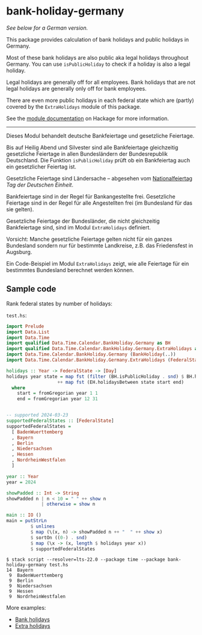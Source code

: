 # bank-holiday-germany

*See below for a German version.*

This package provides calculation of bank holidays and public holidays
in Germany.

Most of these bank holidays are also public aka legal holidays
throughout Germany. You can use `isPublicHoliday` to check if a
holiday is also a legal holiday.

Legal holidays are generally off for all employees. Bank holidays that
are not legal holidays are generally only off for bank employees.

There are even more public holidays in each federal state which
are (partly) covered by the `ExtraHolidays` module of this package.

See the [module documentation](https://hackage.haskell.org/package/bank-holiday-germany)
on Hackage for more information.


-----

Dieses Modul behandelt deutsche Bankfeiertage und gesetzliche Feiertage.

Bis auf Heilig Abend und Silvester sind alle Bankfeiertage
gleichzeitig gesetzliche Feiertage in allen Bundesländern der
Bundesrepublik Deutschland. Die Funktion `isPublicHoliday` prüft ob
ein Bankfeiertag auch ein gesetzlicher Feiertag ist.

Gesetzliche Feiertage sind Ländersache – abgesehen vom
[Nationalfeiertag](https://www.bmi.bund.de/DE/themen/verfassung/staatliche-symbole/nationale-feiertage/nationale-feiertage-node.html)
*Tag der Deutschen Einheit*.

Bankfeiertage sind in der Regel für Bankangestellte frei.
Gesetzliche Feiertage sind in der Regel für alle Angestellten frei (im
Bundesland für das sie gelten).

Gesetzliche Feiertage der Bundesländer, die nicht gleichzeitig
Bankfeiertage sind, sind im Modul `ExtraHolidays` definiert.

Vorsicht: Manche gesetzliche Feiertage gelten nicht für ein ganzes
Bundesland sondern nur für bestimmte Landkreise, z.B. das Friedensfest
in Augsburg.

Ein Code-Beispiel im Modul `ExtraHolidays` zeigt, wie alle Feiertage
für ein bestimmtes Bundesland berechnet werden können.

## Sample code

Rank federal states by number of holidays:

`test.hs`:

```haskell
import Prelude
import Data.List
import Data.Time
import qualified Data.Time.Calendar.BankHoliday.Germany as BH
import qualified Data.Time.Calendar.BankHoliday.Germany.ExtraHolidays as EH
import Data.Time.Calendar.BankHoliday.Germany (BankHoliday(..))
import Data.Time.Calendar.BankHoliday.Germany.ExtraHolidays (FederalState(..), ExtraHoliday(..))

holidays :: Year -> FederalState -> [Day]
holidays year state = map fst (filter (BH.isPublicHoliday . snd) $ BH.holidaysBetween start end)
                   ++ map fst (EH.holidaysBetween state start end)
  where
    start = fromGregorian year 1 1
    end = fromGregorian year 12 31


-- supported 2024-03-23
supportedFederalStates :: [FederalState]
supportedFederalStates =
  [ BadenWuerttemberg
  , Bayern
  , Berlin
  , Niedersachsen
  , Hessen
  , NordrheinWestfalen
  ]

year :: Year
year = 2024

showPadded :: Int -> String
showPadded n | n < 10 = " " ++ show n
             | otherwise = show n

main :: IO ()
main = putStrLn
         $ unlines
         $ map (\(x, n) -> showPadded n ++ "  " ++ show x)
         $ sortOn ((0-) . snd)
         $ map (\x -> (x, length $ holidays year x))
         $ supportedFederalStates
```

```
$ stack script --resolver=lts-22.0 --package time --package bank-holiday-germany test.hs
14  Bayern
 9  BadenWuerttemberg
 9  Berlin
 9  Niedersachsen
 9  Hessen
 9  NordrheinWestfalen
```

More examples:

- [Bank holidays](https://hackage.haskell.org/package/bank-holiday-germany/docs/Data-Time-Calendar-BankHoliday-Germany.html)
- [Extra holidays](https://hackage.haskell.org/package/bank-holiday-germany/docs/Data-Time-Calendar-BankHoliday-Germany-ExtraHolidays.html)
